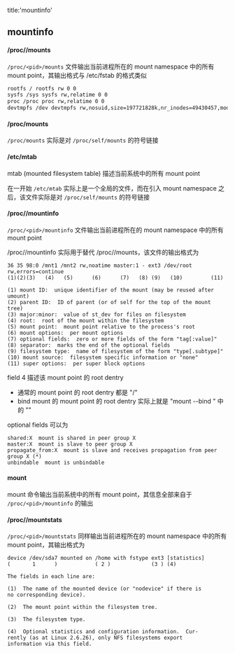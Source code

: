 title:'mountinfo'
## mountinfo


#### /proc/<pid>/mounts

`/proc/<pid>/mounts` 文件输出当前进程所在的 mount namespace 中的所有 mount point，其输出格式与 /etc/fstab 的格式类似

```sh
rootfs / rootfs rw 0 0
sysfs /sys sysfs rw,relatime 0 0
proc /proc proc rw,relatime 0 0
devtmpfs /dev devtmpfs rw,nosuid,size=197721828k,nr_inodes=49430457,mode=755 0 0
```


#### /proc/mounts

`/proc/mounts` 实际是对 `/proc/self/mounts` 的符号链接


#### /etc/mtab

mtab (mounted filesystem table) 描述当前系统中的所有 mount point

在一开始 `/etc/mtab` 实际上是一个全局的文件，而在引入 mount namespace 之后，该文件实际是对 `/proc/self/mounts` 的符号链接


#### /proc/<pid>/mountinfo

`/proc/<pid>/mountinfo` 文件输出当前进程所在的 mount namespace 中的所有 mount point

/proc/<pid>/mountinfo 实际用于替代 /proc/<pid>/mounts，该文件的输出格式为

```
36 35 98:0 /mnt1 /mnt2 rw,noatime master:1 - ext3 /dev/root rw,errors=continue
(1)(2)(3)   (4)   (5)      (6)      (7)   (8) (9)   (10)         (11)

(1) mount ID:  unique identifier of the mount (may be reused after umount)
(2) parent ID:  ID of parent (or of self for the top of the mount tree)
(3) major:minor:  value of st_dev for files on filesystem
(4) root:  root of the mount within the filesystem
(5) mount point:  mount point relative to the process's root
(6) mount options:  per mount options
(7) optional fields:  zero or more fields of the form "tag[:value]"
(8) separator:  marks the end of the optional fields
(9) filesystem type:  name of filesystem of the form "type[.subtype]"
(10) mount source:  filesystem specific information or "none"
(11) super options:  per super block options
```

field 4 描述该 mount point 的 root dentry

- 通常的 mount point 的 root dentry 都是 "/"
- bind mount 的 mount point 的 root dentry 实际上就是 "mount --bind <dir1> <dir2>" 中的 "<dir1>"



optional fields 可以为

```
shared:X  mount is shared in peer group X
master:X  mount is slave to peer group X
propagate_from:X  mount is slave and receives propagation from peer group X (*)
unbindable  mount is unbindable
```


#### mount

mount 命令输出当前系统中的所有 mount point，其信息全部来自于 `/proc/<pid>/mountinfo` 的输出


#### /proc/<pid>/mountstats

`/proc/<pid>/mountstats` 同样输出当前进程所在的 mount namespace 中的所有 mount point，其输出格式为

```
device /dev/sda7 mounted on /home with fstype ext3 [statistics]
(       1      )            ( 2 )             (3 ) (4)
```

```
The fields in each line are:

(1)  The name of the mounted device (or "nodevice" if there is
no corresponding device).

(2)  The mount point within the filesystem tree.

(3)  The filesystem type.

(4)  Optional statistics and configuration information.  Cur‐
rently (as at Linux 2.6.26), only NFS filesystems export
information via this field.
```
